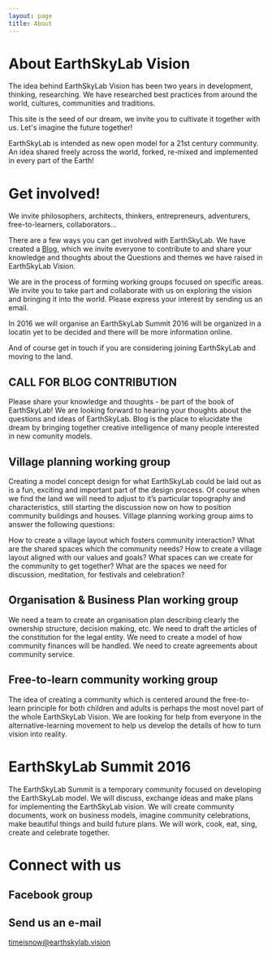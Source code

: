 ```yaml
---
layout: page
title: About
---
```


# About EarthSkyLab Vision

The idea behind EarthSkyLab Vision has been two years in development, thinking, researching. We have researched best practices from around the world, cultures, communities and traditions.

This site is the seed of our dream, we invite you to cultivate it together with us. Let's imagine the future together!

EarthSkyLab is intended as new open model for a 21st century community. An idea shared freely across the world, forked, re-mixed and implemented in every part of the Earth!

# Get involved!

We invite philosophers, architects, thinkers, entrepreneurs, adventurers, free-to-learners, collaborators... 
 
There are a few ways you can get involved with EarthSkyLab. We have created a [Blog](blog.html), which we invite everyone to contribute to and share your knowledge and thoughts about the Questions and themes we have raised in EarthSkyLab Vision. 
 
We are in the process of forming working groups focused on specific areas. We invite you to take part and collaborate with us on exploring the vision and bringing it into the world. Please express your interest by sending us an email. 

In 2016 we will organise an EarthSkyLab Summit 2016 will be organized in a locatin yet to be decided and there will be more information online.

And of course get in touch if you are considering joining EarthSkyLab and moving to the land.

## CALL FOR BLOG CONTRIBUTION

Please share your knowledge and thoughts - be part of the book of EarthSkyLab! We are looking forward to hearing your thoughts about the questions and ideas of EarthSkyLab. Blog is the place to elucidate the dream by bringing together creative intelligence of many people interested in new comunity models.

## Village planning working group

Creating a model concept design for what EarthSkyLab could be laid out as is a fun, exciting and important part of the design process. Of course when we find the land we will need to adjust to it’s particular topography and characteristics, still starting the discussion now on how to position community buildings and houses. Village planning working group aims to answer the following questions:

How to create a village layout which fosters community interaction?
What are the shared spaces which the community needs? 
How to create a village layout aligned with our values and goals?
What spaces can we create for the community to get together? 
What are the spaces we need for discussion, meditation, for festivals and celebration?


## Organisation & Business Plan working group

We need a team to create an organisation plan describing clearly the ownership structure, decision making, etc. We need to draft the articles of the constitution for the legal entity. We need to create a model of how  community finances will be handled. We need to create agreements about community service. 


## Free-to-learn community working group

The idea of creating a community which is centered around the free-to-learn principle for both children and adults is perhaps the most novel part of the whole EarthSkyLab Vision. We are looking for help from everyone in the alternative-learning movement to help us develop the details of how to turn vision into reality.

# EarthSkyLab Summit 2016
The EarthSkyLab Summit is a temporary community focused on developing the EarthSkyLab model. We will discuss, exchange ideas and make plans for implementing the EarthSkyLab vision. We will create community documents, work on business models, imagine community celebrations, make beautiful things and build future plans. We will work, cook, eat, sing, create and celebrate together. 


# Connect with us

## Facebook group

## Send us an e-mail
timeisnow@earthskylab.vision

